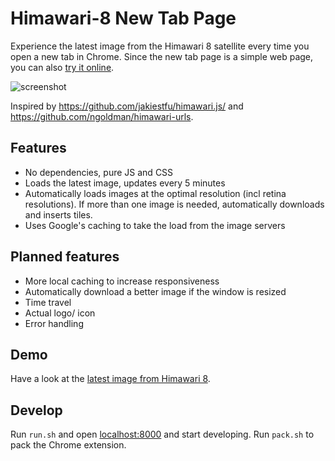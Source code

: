 # Himawari-8 New Tab Page

Experience the latest image from the Himawari 8 satellite every time you open a new tab in Chrome. Since the new tab page is a simple web page, you can also [try it online](https://domoritz.github.io/himawari-8-chrome).

![screenshot](https://domoritz.github.io/himawari-8-chrome/screenshot.png "Screenshot of the browser with the new tab page")


Inspired by https://github.com/jakiestfu/himawari.js/ and https://github.com/ngoldman/himawari-urls.

## Features

* No dependencies, pure JS and CSS
* Loads the latest image, updates every 5 minutes
* Automatically loads images at the optimal resolution (incl retina resolutions). If more than one image is needed, automatically downloads and inserts tiles.
* Uses Google's caching to take the load from the image servers


## Planned features

* More local caching to increase responsiveness
* Automatically download a better image if the window is resized
* Time travel
* Actual logo/ icon
* Error handling


## Demo

Have a look at the [latest image from Himawari 8](https://domoritz.github.io/himawari-8-chrome).


## Develop

Run `run.sh` and open [localhost:8000](http://localhost:8000/) and start developing. Run `pack.sh` to pack the Chrome extension.
